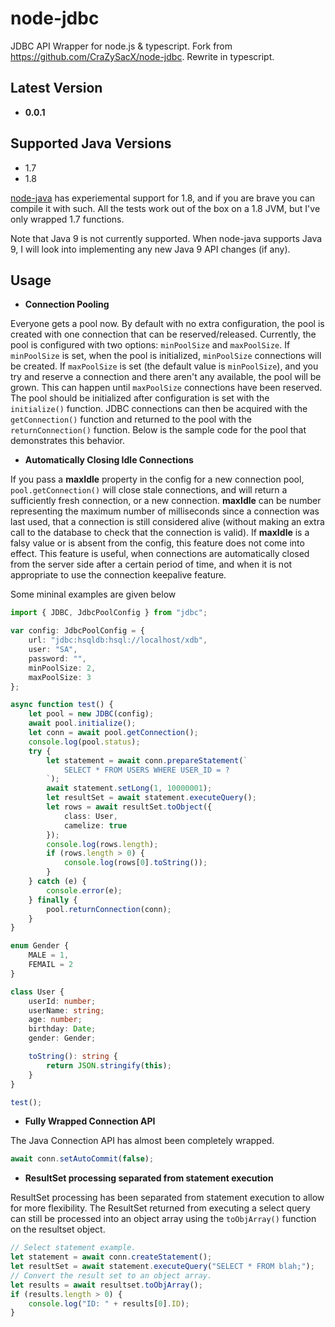 # node-jdbc

JDBC API Wrapper for node.js & typescript. Fork from https://github.com/CraZySacX/node-jdbc. Rewrite in typescript.

## Latest Version

-   **0.0.1**

## Supported Java Versions

-   1.7
-   1.8

[node-java](https://github.com/joeferner/node-java) has experiemental support for 1.8, and if you are brave you can
compile it with such. All the tests work out of the box on a 1.8 JVM, but I've only wrapped 1.7 functions.

Note that Java 9 is not currently supported. When node-java supports Java 9, I will look into implementing any
new Java 9 API changes (if any).

## Usage

-   **Connection Pooling**

Everyone gets a pool now. By default with no extra configuration, the pool
is created with one connection that can be reserved/released. Currently, the
pool is configured with two options: `minPoolSize` and `maxPoolSize`. If
`minPoolSize` is set, when the pool is initialized, `minPoolSize` connections
will be created. If `maxPoolSize` is set (the default value is `minPoolSize`),
and you try and reserve a connection and there aren't any available, the pool
will be grown. This can happen until `maxPoolSize` connections have been
reserved. The pool should be initialized after configuration is set with the
`initialize()` function. JDBC connections can then be acquired with the
`getConnection()` function and returned to the pool with the `returnConnection()` function.
Below is the sample code for the pool that demonstrates this behavior.

-   **Automatically Closing Idle Connections**

If you pass a **maxIdle** property in the config for a new connection pool,
`pool.getConnection()` will close stale connections, and will return a sufficiently fresh connection, or a new connection. **maxIdle** can be number representing the maximum number of milliseconds since a connection was last used, that a connection is still considered alive (without making an extra call to the database to check that the connection is valid). If **maxIdle** is a falsy value or is absent from the config, this feature does not come into effect. This feature is useful, when connections are automatically closed from the server side after a certain period of time, and when it is not appropriate to use the connection keepalive feature.

Some mininal examples are given below

```typescript
import { JDBC, JdbcPoolConfig } from "jdbc";

var config: JdbcPoolConfig = {
    url: "jdbc:hsqldb:hsql://localhost/xdb",
    user: "SA",
    password: "",
    minPoolSize: 2,
    maxPoolSize: 3
};

async function test() {
    let pool = new JDBC(config);
    await pool.initialize();
    let conn = await pool.getConnection();
    console.log(pool.status);
    try {
        let statement = await conn.prepareStatement(`
            SELECT * FROM USERS WHERE USER_ID = ?
        `);
        await statement.setLong(1, 10000001);
        let resultSet = await statement.executeQuery();
        let rows = await resultSet.toObject({
            class: User,
            camelize: true
        });
        console.log(rows.length);
        if (rows.length > 0) {
            console.log(rows[0].toString());
        }
    } catch (e) {
        console.error(e);
    } finally {
        pool.returnConnection(conn);
    }
}

enum Gender {
    MALE = 1,
    FEMAIL = 2
}

class User {
    userId: number;
    userName: string;
    age: number;
    birthday: Date;
    gender: Gender;

    toString(): string {
        return JSON.stringify(this);
    }
}

test();
```

-   **Fully Wrapped Connection API**

The Java Connection API has almost been completely wrapped.

```typescript
await conn.setAutoCommit(false);
```

-   **ResultSet processing separated from statement execution**

ResultSet processing has been separated from statement execution to allow for
more flexibility. The ResultSet returned from executing a select query can
still be processed into an object array using the `toObjArray()` function on the
resultset object.

```typescript
// Select statement example.
let statement = await conn.createStatement();
let resultSet = await statement.executeQuery("SELECT * FROM blah;");
// Convert the result set to an object array.
let results = await resultset.toObjArray();
if (results.length > 0) {
    console.log("ID: " + results[0].ID);
}
```
